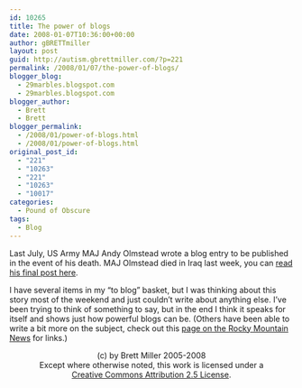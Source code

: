 ```yaml
---
id: 10265
title: The power of blogs
date: 2008-01-07T10:36:00+00:00
author: gBRETTmiller
layout: post
guid: http://autism.gbrettmiller.com/?p=221
permalink: /2008/01/07/the-power-of-blogs/
blogger_blog:
  - 29marbles.blogspot.com
  - 29marbles.blogspot.com
blogger_author:
  - Brett
  - Brett
blogger_permalink:
  - /2008/01/power-of-blogs.html
  - /2008/01/power-of-blogs.html
original_post_id:
  - "221"
  - "10263"
  - "221"
  - "10263"
  - "10017"
categories:
  - Pound of Obscure
tags:
  - Blog
---
```

<p class="MsoNormal">
  Last July, US Army MAJ Andy Olmstead wrote a blog entry to be published in the event of his death.<span> </span>MAJ Olmstead died in Iraq last week, you can <a href="http://obsidianwings.blogs.com/obsidian_wings/2008/01/andy-olmsted.html">read his final post here</a>.
</p>

<p class="MsoNormal">
  I have several items in my “to blog” basket, but I was thinking about this story most of the weekend and just couldn’t write about anything else.<span> </span>I’ve been trying to think of something to say, but in the end I think it speaks for itself and shows just how powerful blogs can be.<span> </span>(Others have been able to write a bit more on the subject, check out this <a href="http://www.blogrunner.com/snapshot/D/7/2/rocky_blogger_major_andrew_olmsted_killed_in_iraq/">page on the Rocky Mountain News</a> for links.)
</p>

<div class="blogger-post-footer">
  <p align="center">
    (c) by Brett Miller 2005-2008<br /> Except where otherwise noted, this work is licensed under a<br /> <a href="http://creativecommons.org/licenses/by/2.5/" rel="license">Creative Commons Attribution 2.5 License</a>.
  </p>
</div>